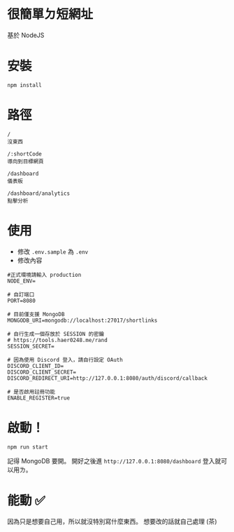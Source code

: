 # 很簡單ㄉ短網址
基於 NodeJS

# 安裝
```
npm install
```

# 路徑
```
/ 
沒東西

/:shortCode
導向到目標網頁

/dashboard
儀表板

/dashboard/analytics
點擊分析
```

# 使用
- 修改 `.env.sample` 為 `.env`
- 修改內容

```
#正式環境請輸入 production
NODE_ENV=

# 自訂端口
PORT=8080

# 目前僅支援 MongoDB
MONGODB_URI=mongodb://localhost:27017/shortlinks

# 自行生成一個存放於 SESSION 的密鑰
# https://tools.haer0248.me/rand
SESSION_SECRET=

# 因為使用 Discord 登入，請自行設定 OAuth
DISCORD_CLIENT_ID=
DISCORD_CLIENT_SECRET=
DISCORD_REDIRECT_URI=http://127.0.0.1:8080/auth/discord/callback

# 是否啟用註冊功能
ENABLE_REGISTER=true
```

# 啟動！

```
npm run start
```

記得 MongoDB 要開。
開好之後進 `http://127.0.0.1:8080/dashboard` 登入就可以用ㄌ。

# 能動 ✅

因為只是想要自己用，所以就沒特別寫什麼東西。
想要改的話就自己處理 (茶)